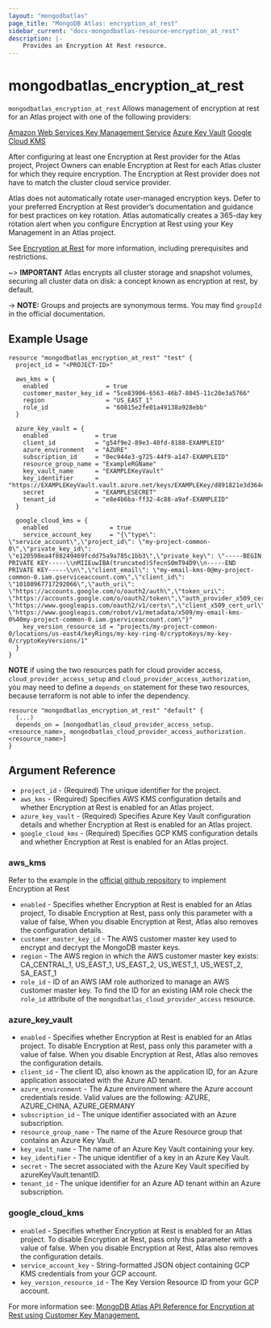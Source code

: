 ```yaml
---
layout: "mongodbatlas"
page_title: "MongoDB Atlas: encryption_at_rest"
sidebar_current: "docs-mongodbatlas-resource-encryption_at_rest"
description: |-
    Provides an Encryption At Rest resource.
---
```


# mongodbatlas_encryption_at_rest

`mongodbatlas_encryption_at_rest` Allows management of encryption at rest for an Atlas project with one of the following providers:

[Amazon Web Services Key Management Service](https://docs.atlas.mongodb.com/security-aws-kms/#security-aws-kms)
[Azure Key Vault](https://docs.atlas.mongodb.com/security-azure-kms/#security-azure-kms)
[Google Cloud KMS](https://docs.atlas.mongodb.com/security-gcp-kms/#security-gcp-kms)

After configuring at least one Encryption at Rest provider for the Atlas project, Project Owners can enable Encryption at Rest for each Atlas cluster for which they require encryption. The Encryption at Rest provider does not have to match the cluster cloud service provider.

Atlas does not automatically rotate user-managed encryption keys. Defer to your preferred Encryption at Rest provider’s documentation and guidance for best practices on key rotation. Atlas automatically creates a 365-day key rotation alert when you configure Encryption at Rest using your Key Management in an Atlas project.

See [Encryption at Rest](https://docs.atlas.mongodb.com/security-kms-encryption/index.html) for more information, including prerequisites and restrictions.

~> **IMPORTANT** Atlas encrypts all cluster storage and snapshot volumes, securing all cluster data on disk: a concept known as encryption at rest, by default.

-> **NOTE:** Groups and projects are synonymous terms. You may find `groupId` in the official documentation.

## Example Usage

```hcl
resource "mongodbatlas_encryption_at_rest" "test" {
  project_id = "<PROJECT-ID>"

  aws_kms = {
    enabled                = true
    customer_master_key_id = "5ce83906-6563-46b7-8045-11c20e3a5766"
    region                 = "US_EAST_1"
    role_id                = "60815e2fe01a49138a928ebb"
  }

  azure_key_vault = {
    enabled             = true
    client_id           = "g54f9e2-89e3-40fd-8188-EXAMPLEID"
    azure_environment   = "AZURE"
    subscription_id     = "0ec944e3-g725-44f9-a147-EXAMPLEID"
    resource_group_name = "ExampleRGName"
    key_vault_name      = "EXAMPLEKeyVault"
    key_identifier      = "https://EXAMPLEKeyVault.vault.azure.net/keys/EXAMPLEKey/d891821e3d364e9eb88fbd3d11807b86"
    secret              = "EXAMPLESECRET"
    tenant_id           = "e8e4b6ba-ff32-4c88-a9af-EXAMPLEID"
  }

  google_cloud_kms = {
    enabled                 = true
    service_account_key     = "{\"type\": \"service_account\",\"project_id\": \"my-project-common-0\",\"private_key_id\": \"e120598ea4f88249469fcdd75a9a785c1bb3\",\"private_key\": \"-----BEGIN PRIVATE KEY-----\\nMIIEuwIBA(truncated)SfecnS0mT94D9\\n-----END PRIVATE KEY-----\\n\",\"client_email\": \"my-email-kms-0@my-project-common-0.iam.gserviceaccount.com\",\"client_id\": \"10180967717292066\",\"auth_uri\": \"https://accounts.google.com/o/oauth2/auth\",\"token_uri\": \"https://accounts.google.com/o/oauth2/token\",\"auth_provider_x509_cert_url\": \"https://www.googleapis.com/oauth2/v1/certs\",\"client_x509_cert_url\": \"https://www.googleapis.com/robot/v1/metadata/x509/my-email-kms-0%40my-project-common-0.iam.gserviceaccount.com\"}"
    key_version_resource_id = "projects/my-project-common-0/locations/us-east4/keyRings/my-key-ring-0/cryptoKeys/my-key-0/cryptoKeyVersions/1"
  }
}
```

**NOTE**  if using the two resources path for cloud provider access, `cloud_provider_access_setup` and `cloud_provider_access_authorization`, you may need to define a `depends_on` statement for these two resources, because terraform is not able to infer the dependency.

```hcl
resource "mongodbatlas_encryption_at_rest" "default" {
  (...)
  depends_on = [mongodbatlas_cloud_provider_access_setup.<resource_name>, mongodbatlas_cloud_provider_access_authorization.<resource_name>]
}
```

## Argument Reference

* `project_id` - (Required) The unique identifier for the project.
* `aws_kms` - (Required) Specifies AWS KMS configuration details and whether Encryption at Rest is enabled for an Atlas project.
* `azure_key_vault` - (Required) Specifies Azure Key Vault configuration details and whether Encryption at Rest is enabled for an Atlas project.
* `google_cloud_kms` - (Required) Specifies GCP KMS configuration details and whether Encryption at Rest is enabled for an Atlas project.

### aws_kms
Refer to the example in the [official github repository](https://github.com/mongodb/terraform-provider-mongodbatlas/tree/master/examples) to implement Encryption at Rest
* `enabled` - Specifies whether Encryption at Rest is enabled for an Atlas project, To disable Encryption at Rest, pass only this parameter with a value of false, When you disable Encryption at Rest, Atlas also removes the configuration details.
* `customer_master_key_id` - The AWS customer master key used to encrypt and decrypt the MongoDB master keys.
* `region` - The AWS region in which the AWS customer master key exists: CA_CENTRAL_1, US_EAST_1, US_EAST_2, US_WEST_1, US_WEST_2, SA_EAST_1
* `role_id` - ID of an AWS IAM role authorized to manage an AWS customer master key. To find the ID for an existing IAM role check the `role_id` attribute of the `mongodbatlas_cloud_provider_access` resource.

### azure_key_vault
* `enabled` - Specifies whether Encryption at Rest is enabled for an Atlas project. To disable Encryption at Rest, pass only this parameter with a value of false. When you disable Encryption at Rest, Atlas also removes the configuration details.
* `client_id` - The client ID, also known as the application ID, for an Azure application associated with the Azure AD tenant.
* `azure_environment` - The Azure environment where the Azure account credentials reside. Valid values are the following: AZURE, AZURE_CHINA, AZURE_GERMANY
* `subscription_id` - The unique identifier associated with an Azure subscription.
* `resource_group_name` - The name of the Azure Resource group that contains an Azure Key Vault.
* `key_vault_name` - The name of an Azure Key Vault containing your key.
* `key_identifier` - The unique identifier of a key in an Azure Key Vault.
* `secret` - The secret associated with the Azure Key Vault specified by azureKeyVault.tenantID.
* `tenant_id` - The unique identifier for an Azure AD tenant within an Azure subscription.

### google_cloud_kms
* `enabled` - Specifies whether Encryption at Rest is enabled for an Atlas project. To disable Encryption at Rest, pass only this parameter with a value of false. When you disable Encryption at Rest, Atlas also removes the configuration details.
* `service_account_key` - String-formatted JSON object containing GCP KMS credentials from your GCP account.
* `key_version_resource_id` - The Key Version Resource ID from your GCP account.


For more information see: [MongoDB Atlas API Reference for Encryption at Rest using Customer Key Management.](https://docs.atlas.mongodb.com/reference/api/encryption-at-rest/)